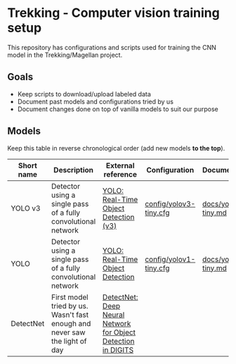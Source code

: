 # Trekking -  Computer vision training setup

This repository has configurations and scripts used for training the CNN model in the Trekking/Magellan project.

## Goals

* Keep scripts to download/upload labeled data
* Document past models and configurations tried by us
* Document changes done on top of vanilla models to suit our purpose

## Models

Keep this table in reverse chronological order (add new models **to the top**).

| Short name | Description | External reference | Configuration | Documentation |
|------------|-------------|--------------------|--------------|---------------|
| YOLO v3    | Detector using a single pass of a fully convolutional network | [YOLO: Real-Time Object Detection (v3)](https://pjreddie.com/darknet/yolo/) | [config/yolov3-tiny.cfg](config/yolov3-tiny.cfg) | [docs/yolov3-tiny.md](docs/yolov3-tiny.md) |
| YOLO       | Detector using a single pass of a fully convolutional network | [YOLO: Real-Time Object Detection](https://pjreddie.com/darknet/yolov1/) | [config/yolov1-tiny.cfg](config/yolov1-tiny.cfg) | [docs/yolov1-tiny.md](docs/yolov1-tiny.md) |
| DetectNet  | First model tried by us. Wasn't fast enough and never saw the light of day | [DetectNet: Deep Neural Network for Object Detection in DIGITS](https://devblogs.nvidia.com/detectnet-deep-neural-network-object-detection-digits/) |
